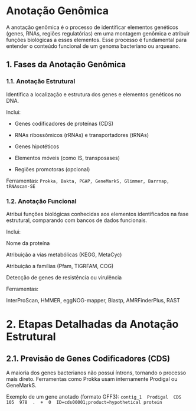 # Anotação Genômica
A anotação genômica é o processo de identificar elementos genéticos (genes, RNAs, regiões regulatórias) em uma montagem genômica e atribuir funções biológicas a esses elementos. Esse processo é fundamental para entender o conteúdo funcional de um genoma bacteriano ou arqueano.

## 1. Fases da Anotação Genômica
### 1.1. Anotação Estrutural
Identifica a localização e estrutura dos genes e elementos genéticos no DNA.

Inclui:

- Genes codificadores de proteínas (CDS)

- RNAs ribossômicos (rRNAs) e transportadores (tRNAs)

- Genes hipotéticos

- Elementos móveis (como IS, transposases)

- Regiões promotoras (opcional)

Ferramentas:
`Prokka, Bakta, PGAP, GeneMarkS, Glimmer, Barrnap, tRNAscan-SE`

### 1.2. Anotação Funcional
Atribui funções biológicas conhecidas aos elementos identificados na fase estrutural, comparando com bancos de dados funcionais.

Inclui:

Nome da proteína

Atribuição a vias metabólicas (KEGG, MetaCyc)

Atribuição a famílias (Pfam, TIGRFAM, COG)

Detecção de genes de resistência ou virulência

Ferramentas:

InterProScan, HMMER, eggNOG-mapper, Blastp, AMRFinderPlus, RAST


# 2. Etapas Detalhadas da Anotação Estrutural
## 2.1. Previsão de Genes Codificadores (CDS)
A maioria dos genes bacterianos não possui íntrons, tornando o processo mais direto.
Ferramentas como Prokka usam internamente Prodigal ou GeneMarkS.

Exemplo de um gene anotado (formato GFF3):
`contig_1  Prodigal  CDS  105  978  .  +  0  ID=cds00001;product=hypothetical protein `
